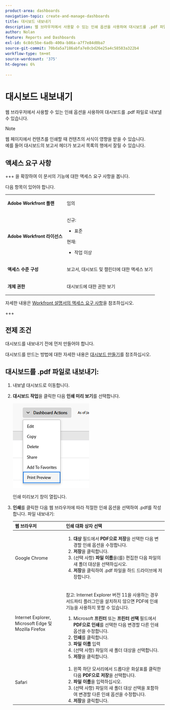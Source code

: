 ```yaml
---
product-area: dashboards
navigation-topic: create-and-manage-dashboards
title: 대시보드 내보내기
description: 웹 브라우저에서 사용할 수 있는 인쇄 옵션을 사용하여 대시보드를 .pdf 파일로 내보낼 수 있습니다.
author: Nolan
feature: Reports and Dashboards
exl-id: 6c8dc5be-6adb-400a-b86a-a7f7e84d0ba7
source-git-commit: 70bda5a7186abfa7e8cbd26e25a4c58583a322b4
workflow-type: tm+mt
source-wordcount: '375'
ht-degree: 6%

---
```


# 대시보드 내보내기

<!-- Audited: 1/2025 -->

웹 브라우저에서 사용할 수 있는 인쇄 옵션을 사용하여 대시보드를 .pdf 파일로 내보낼 수 있습니다.

>[!NOTE]
>
>웹 페이지에서 컨텐츠를 인쇄할 때 컨텐츠의 서식이 영향을 받을 수 있습니다.\
>예를 들어 대시보드의 보고서 헤더가 보고서 목록의 행에서 잘릴 수 있습니다.

## 액세스 요구 사항

+++ 을 확장하여 이 문서의 기능에 대한 액세스 요구 사항을 봅니다.

다음 항목이 있어야 합니다.

<table style="table-layout:auto"> 
 <col> 
 <col> 
 <tbody> 
  <tr> 
   <td role="rowheader"><strong>Adobe Workfront 플랜</strong></td> 
   <td> <p>임의</p> </td> 
  </tr> 
  <tr> 
   <td role="rowheader"><strong>Adobe Workfront 라이선스</strong></td> 
    <td> 
      <p>신규:</p>
         <ul>
         <li><p>표준</p></li>
         </ul>
      <p>현재:</p>
         <ul>
         <li><p>작업 이상</p></li>
         </ul>
   </td>
  </tr> 
  <tr> 
   <td role="rowheader"><strong>액세스 수준 구성</strong></td> 
   <td> <p>보고서, 대시보드 및 캘린더에 대한 액세스 보기</p> </td> 
  </tr> 
  <tr> 
   <td role="rowheader"><strong>개체 권한</strong></td> 
   <td> <p>대시보드에 대한 권한 보기</p> </td> 
  </tr> 
 </tbody> 
</table>

자세한 내용은 [Workfront 설명서의 액세스 요구 사항](/help/quicksilver/administration-and-setup/add-users/access-levels-and-object-permissions/access-level-requirements-in-documentation.md)을 참조하십시오.

+++

## 전제 조건

대시보드를 내보내기 전에 먼저 만들어야 합니다.

대시보드를 만드는 방법에 대한 자세한 내용은 [대시보드 만들기](../../../reports-and-dashboards/dashboards/creating-and-managing-dashboards/create-dashboard.md)를 참조하십시오.

## 대시보드를 .pdf 파일로 내보내기:

1. 내보낼 대시보드로 이동합니다.
1. **대시보드 작업**&#x200B;을 클릭한 다음 **인쇄 미리 보기**&#x200B;를 선택합니다.

   ![대시보드 인쇄 미리 보기](assets/dashboard-actions-print-350x254.png)

   인쇄 미리보기 창이 열립니다.

1. **인쇄**&#x200B;를 클릭한 다음 웹 브라우저에 따라 적절한 인쇄 옵션을 선택하여 .pdf를 작성합니다. 파일 내보내기:

   <table style="table-layout:auto"> 
    <col> 
    <col> 
    <thead> 
     <tr> 
      <th>웹 브라우저</th> 
      <th>인쇄 대화 상자 선택</th> 
     </tr> 
    </thead> 
    <tbody> 
     <tr> 
      <td>Google Chrome</td> 
      <td> 
       <ol> 
        <li value="1"><strong>대상</strong> 필드에서 <strong>PDF으로 저장</strong>을 선택한 다음 변경할 인쇄 옵션을 수정합니다.</li> 
        <li value="2"><strong>저장</strong>을 클릭합니다.</li> 
        <li value="3">(선택 사항) <strong>파일 이름</strong>을(를) 편집한 다음 파일의 새 폴더 대상을 선택하십시오.</li> 
        <li value="4"><strong>저장</strong>을 클릭하여 .pdf 파일을 하드 드라이브에 저장합니다.<br><br></li> 
       </ol> </td> 
     </tr> 
     <tr> 
      <td>Internet Explorer, Microsoft Edge 및 Mozilla Firefox</td> 
      <td> <p>참고: Internet Explorer 버전 11을 사용하는 경우 서드파티 플러그인을 설치하지 않으면 PDF에 인쇄 기능을 사용하지 못할 수 있습니다.</p> 
       <ol> 
        <li value="1">Microsoft <strong>프린터</strong> 또는 <strong>프린터 선택</strong> 필드에서 <strong>PDF으로 인쇄</strong>를 선택한 다음 변경할 다른 인쇄 옵션을 수정합니다.</li> 
        <li value="2"><strong>인쇄</strong>를 클릭합니다.</li> 
        <li value="3"><strong>파일 이름</strong> 입력</li> 
        <li value="4">(선택 사항) 파일의 새 폴더 대상을 선택합니다.</li> 
        <li value="5"><strong>저장</strong>을 클릭합니다.</li> 
       </ol> </td> 
     </tr> 
     <tr> 
      <td>Safari</td> 
      <td> 
       <ol> 
        <li value="1">왼쪽 하단 모서리에서 드롭다운 화살표를 클릭한 다음 <strong>PDF으로 저장</strong>을 선택합니다.</li> 
        <li value="2"><strong>파일 이름</strong>을 입력하십시오.</li> 
        <li value="3">(선택 사항) 파일의 새 폴더 대상 선택을 포함하여 변경할 다른 인쇄 옵션을 수정합니다.</li> 
        <li value="4"><strong>저장</strong>을 클릭합니다.</li> 
       </ol> </td> 
     </tr> 
    </tbody> 
   </table>
